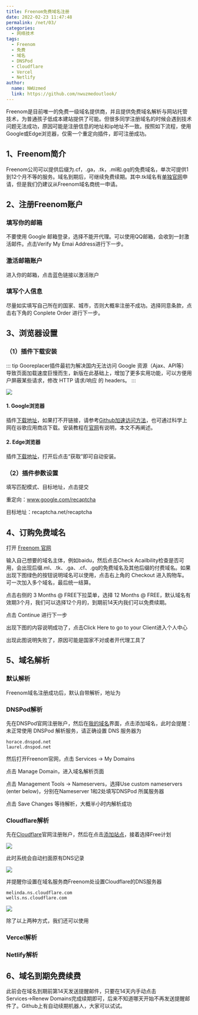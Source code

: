 ```yaml
---
title: Freenom免费域名注册
date: 2022-02-23 11:47:48
permalink: /net/03/
categories:
  - 网络技术
tags:
  - Freenom
  - 免费
  - 域名
  - DNSPod
  - Cloudflare
  - Vercel
  - Netlify
author:
  name: NWUzmed
  link: https://github.com/nwuzmedoutlook/
---
```


Freenom是目前唯一的免费一级域名提供商，并且提供免费域名解析与网站托管技术，为普通孩子低成本建站提供了可能。但很多同学注册域名的时候会遇到技术问题无法成功，原因可能是注册信息的地址和ip地址不一致。按照如下流程，使用Google或Edge浏览器，仅需一个重定向插件，即可注册成功。

<!-- more -->


## 1、Freenom简介

Freenom公司可以提供后缀为.cf，.ga，.tk，.ml和.gq的免费域名，单次可提供1到12个月不等的服务。域名到期后，可继续免费续期。其中.tk域名有[单独官网]()申请，但是我们仍建议从Freenom域名商统一申请。

## 2、注册Freenom账户

### 填写你的邮箱
不要使用 Google 邮箱登录，选择不能开代理。可以使用QQ邮箱，会收到一封激活邮件。点击Verify My Emai Address进行下一步。

### 激活邮箱账户
进入你的邮箱，点击蓝色链接以激活账户

### 填写个人信息
尽量如实填写自己所在的国家、城市，否则大概率注册不成功。选择同意条款，点击右下角的 Conplete Order 进行下一步。

## 3、浏览器设置

### （1）插件下载安装
::: tip
Gooreplacer插件最初为解决国内无法访问 Google 资源（Ajax、API等）导致页面加载速度巨慢而生，新版在此基础上，增加了更多实用功能，可以方便用户屏蔽某些请求，修改 HTTP 请求/响应 的 headers。
:::

![](https://s1.ax1x.com/2023/01/31/pS0pdIg.png)

#### 1. Google浏览器
插件[下载地址](https://github.com/jiacai2050/gooreplacer/releases)，如果打不开链接，请参考[Github加速访问方法](https://github.com/jiacai2050/gooreplacer)，也可通过科学上网在谷歌应用商店下载。安装教程在[官网](https://github.com/jiacai2050/gooreplacer)有说明，本文不再阐述。

#### 2. Edge浏览器
插件[下载地址](https://microsoftedge.microsoft.com/addons/search/Gooreplacer)，打开后点击“获取”即可自动安装。 

### （2）插件参数设置

填写匹配模式、目标地址，点击提交

重定向：www.google.com/recaptcha

目标地址：recaptcha.net/recaptcha

## 4、订购免费域名

打开 [Freenom 官网](https://www.freenom.com)

输入自己想要的域名主体，例如baidu，然后点击Check Acailbility检查是否可用，会出现后缀.ml、.tk、.ga、.cf、.gq的免费域名及其他后缀的付费域名。如果出现下图绿色的按钮说明域名可以使用，点击右上角的 Checkout 进入购物车。可一次加入多个域名，最后统一结算。

点击右侧的 3 Months @ FREE下拉菜单，选择 12 Months @ FREE，默认域名有效期3个月，我们可以选择12个月的，到期前14天内我们可以免费续期。

点击 Continue 进行下一步

出现下图的内容说明成功了，点击Click Here to go to your Client进入个人中心

出现此图说明失败了，原因可能是国家不对或者开代理工具了

## 5、域名解析

### 默认解析
Freenom域名注册成功后，默认自带解析，地址为

### DNSPod解析

先在DNSPod官网注册账户，然后在[我的域名](https://console.dnspod.cn/dns/list)界面，点击添加域名，此时会提醒：未正常使用 DNSPod 解析服务，请正确设置 DNS 服务器为

```
horace.dnspod.net
laurel.dnspod.net
```
然后打开Freenom官网，点击 Services → My Domains

点击 Manage Domain，进入域名解析页面

点击 Management Tools → Nameservers，选择Use custom nameservers (enter below)，分别在Nameserver 1和2处填写DNSPod 所属服务器

点击 Save Changes 等待解析，大概半小时内解析成功

### Cloudflare解析

先在[Cloudflare](https://www.cloudflare-cn.com/)官网注册账户，然后在点击[添加站点](https://dash.cloudflare.com/199f314c7a9b2ef8d89140e6cb746546/add-site)，接着选择Free计划

![](https://s1.ax1x.com/2023/01/31/pS0PadK.png)

此时系统会自动扫面原有DNS记录

![](https://s1.ax1x.com/2023/01/31/pS0P0iD.png)

并提醒你设置在域名服务商Freenom处设置Cloudflare的DNS服务器

```
melinda.ns.cloudflare.com
wells.ns.cloudflare.com
```
![](https://s1.ax1x.com/2023/01/31/pS0PDRH.png)

除了以上两种方式，我们还可以使用

### Vercel解析

### Netlify解析

## 6、域名到期免费续费

此前会在域名到期前第14天发送提醒邮件，只要在14天内手动点击Services→Renew Domains完成续期即可，后来不知道哪天开始不再发送提醒邮件了。Github上有自动续期机器人，大家可以试试。
